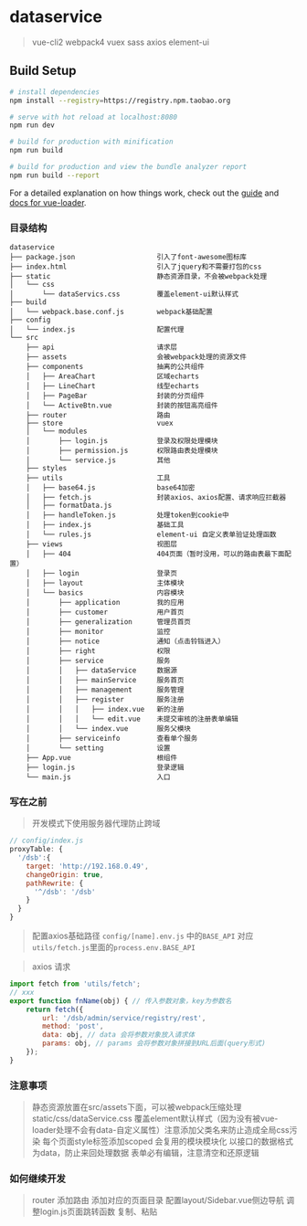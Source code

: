 # dataservice

> vue-cli2 webpack4 vuex sass axios element-ui

## Build Setup

``` bash
# install dependencies
npm install --registry=https://registry.npm.taobao.org

# serve with hot reload at localhost:8080
npm run dev

# build for production with minification
npm run build

# build for production and view the bundle analyzer report
npm run build --report
```

For a detailed explanation on how things work, check out the [guide](http://vuejs-templates.github.io/webpack/) and [docs for vue-loader](http://vuejs.github.io/vue-loader).

### 目录结构

```
dataservice
├── package.json                    引入了font-awesome图标库
├── index.html                      引入了jquery和不需要打包的css
├── static                          静态资源目录，不会被webpack处理
│   └── css
│       └── dataServics.css         覆盖element-ui默认样式
├── build                          
│   └── webpack.base.conf.js        webpack基础配置
├── config                         
│   └── index.js                    配置代理
└── src                            
    ├── api                         请求层
    ├── assets                      会被webpack处理的资源文件
    ├── components                  抽离的公共组件
    │   ├── AreaChart               区域echarts
    │   ├── LineChart               线型echarts
    │   ├── PageBar                 封装的分页组件
    │   └── ActiveBtn.vue           封装的按钮高亮组件
    ├── router                      路由
    ├── store                       vuex
    │   └── modules                 
    │       ├── login.js            登录及权限处理模块
    │       ├── permission.js       权限路由表处理模块
    │       └── service.js          其他
    ├── styles                        
    ├── utils                       工具
    │   ├── base64.js               base64加密
    │   ├── fetch.js                封装axios、axios配置、请求响应拦截器
    │   ├── formatData.js           
    │   ├── handleToken.js          处理token到cookie中
    │   ├── index.js                基础工具
    │   └── rules.js                element-ui 自定义表单验证处理函数
    ├── views                       视图层             
    │   ├── 404                     404页面（暂时没用，可以的路由表最下面配置） 
    │   ├── login                   登录页 
    │   ├── layout                  主体模块
    │   └── basics                  内容模块
    │       ├── application         我的应用
    │       ├── customer            用户首页
    │       ├── generalization      管理员首页
    │       ├── monitor             监控
    │       ├── notice              通知（点击铃铛进入）
    │       ├── right               权限
    │       ├── service             服务
    │       │   ├── dataService     数据源
    │       │   ├── mainService     服务首页
    │       │   ├── management      服务管理
    │       │   ├── register        服务注册
    │       │   │   ├── index.vue   新的注册
    │       │   │   └── edit.vue    未提交审核的注册表单编辑
    │       │   └── index.vue       服务父模块
    │       ├── serviceinfo         查看单个服务
    │       └── setting             设置
    ├── App.vue                     根组件
    ├── login.js                    登录逻辑
    └── main.js                     入口  
```

### 写在之前

> 开发模式下使用服务器代理防止跨域
``` javascript
// config/index.js
proxyTable: {
  '/dsb':{
    target: 'http://192.168.0.49',
    changeOrigin: true,
    pathRewrite: {
      '^/dsb': '/dsb'
    }
  }
}
```

> 配置axios基础路径
`config/[name].env.js` 中的`BASE_API`
对应`utils/fetch.js`里面的`process.env.BASE_API`

> axios 请求
``` javascript
import fetch from 'utils/fetch';
// xxx
export function fnName(obj) { // 传入参数对象，key为参数名
    return fetch({
        url: '/dsb/admin/service/registry/rest',
        method: 'post',
        data: obj, // data 会将参数对象放入请求体
        params: obj, // params 会将参数对象拼接到URL后面(query形式)
    });
}
```

### 注意事项

> 静态资源放置在src/assets下面，可以被webpack压缩处理
> static/css/dataService.css 覆盖element默认样式（因为没有被vue-loader处理不会有data-自定义属性）注意添加父类名来防止造成全局css污染
> 每个页面style标签添加scoped
> 会复用的模块模块化
> 以接口的数据格式为data，防止来回处理数据
> 表单必有编辑，注意清空和还原逻辑


### 如何继续开发

> router 添加路由
> 添加对应的页面目录
> 配置layout/Sidebar.vue侧边导航
> 调整login.js页面跳转函数
> 复制、粘贴
